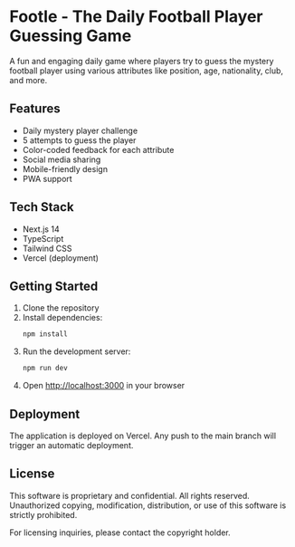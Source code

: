 # Footle - The Daily Football Player Guessing Game

A fun and engaging daily game where players try to guess the mystery football player using various attributes like position, age, nationality, club, and more.

## Features

- Daily mystery player challenge
- 5 attempts to guess the player
- Color-coded feedback for each attribute
- Social media sharing
- Mobile-friendly design
- PWA support

## Tech Stack

- Next.js 14
- TypeScript
- Tailwind CSS
- Vercel (deployment)

## Getting Started

1. Clone the repository
2. Install dependencies:
   ```bash
   npm install
   ```
3. Run the development server:
   ```bash
   npm run dev
   ```
4. Open [http://localhost:3000](http://localhost:3000) in your browser

## Deployment

The application is deployed on Vercel. Any push to the main branch will trigger an automatic deployment.

## License

This software is proprietary and confidential. All rights reserved. Unauthorized copying, modification, distribution, or use of this software is strictly prohibited.

For licensing inquiries, please contact the copyright holder. 